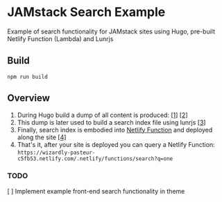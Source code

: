 # JAMstack Search Example

Example of search functionality for JAMstack sites using Hugo, pre-built Netlify Function (Lambda) and Lunrjs

## Build

```
npm run build
```

## Overview

1. During Hugo build a dump of all content is produced: [[1]](https://github.com/dmgawel/jamstack-search-example/blob/master/config.toml#L8) [[2]](https://github.com/dmgawel/jamstack-search-example/blob/master/layouts/_default/list.search.json)
2. This dump is later used to build a search index file using lunrjs [[3]](https://github.com/dmgawel/jamstack-search-example/blob/master/build-search.js)
3. Finally, search index is embodied into [Netlify Function](https://www.netlify.com/products/functions/) and deployed along the site [[4]](https://github.com/dmgawel/jamstack-search-example/blob/master/functions/search.js)
4. That's it, after your site is deployed you can query a Netlify Function: `https://wizardly-pasteur-c5fb53.netlify.com/.netlify/functions/search?q=one`

### TODO

[ ] Implement example front-end search functionality in theme
